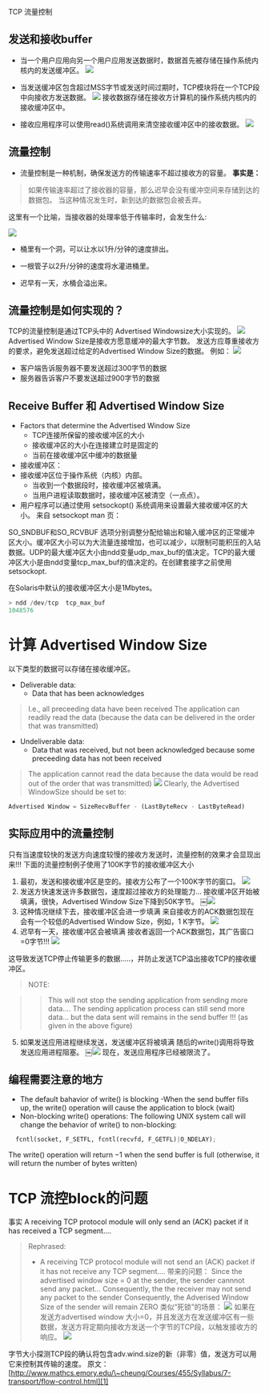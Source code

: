 TCP 流量控制
## 发送和接收buffer
- 当一个用户应用向另一个用户应用发送数据时，数据首先被存储在操作系统内核内的发送缓冲区。
![][image-1]
- 当发送缓冲区包含超过MSS字节或发送时间过期时，TCP模块将在一个TCP段中向接收方发送数据。
![][image-2]
接收数据存储在接收方计算机的操作系统内核内的接收缓冲区中。

- 接收应用程序可以使用read()系统调用来清空接收缓冲区中的接收数据。
![][image-3]
## 流量控制
- 流量控制是一种机制，确保发送方的传输速率不超过接收方的容量。
**事实是：**
> 如果传输速率超过了接收器的容量，那么迟早会没有缓冲空间来存储到达的数据包。
> 当这种情况发生时，新到达的数据包会被丢弃。

这里有一个比喻，当接收器的处理率低于传输率时，会发生什么:

![][image-4]
- 桶里有一个洞，可以让水以1升/分钟的速度排出。

- 一根管子以2升/分钟的速度将水灌进桶里。

- 迟早有一天，水桶会溢出来。
## 流量控制是如何实现的？
TCP的流量控制是通过TCP头中的 Advertised Windowsize大小实现的。
![][image-5]
Advertised Window Size是接收方愿意缓冲的最大字节数。
发送方应尊重接收方的要求，避免发送超过给定的Advertised Window Size的数据。
例如：
![][image-6]
- 客户端告诉服务器不要发送超过300字节的数据
- 服务器告诉客户不要发送超过900字节的数据
## Receive Buffer 和 Advertised Window Size
- Factors that determine the Advertised Window Size
	- TCP连接所保留的接收缓冲区的大小
	- 接收缓冲区的大小在连接建立时是固定的
	- 当前在接收缓冲区中缓冲的数据量
- 接收缓冲区：
- 接收缓冲区位于操作系统（内核）内部。
	- 当收到一个数据段时，接收缓冲区被填满。
	- 当用户进程读取数据时，接收缓冲区被清空（一点点）。
- 用户程序可以通过使用 setsockopt() 系统调用来设置最大接收缓冲区的大小。
来自 setsockopt man 页：


 SO_SNDBUF和SO_RCVBUF 选项分别调整分配给输出和输入缓冲区的正常缓冲区大小。缓冲区大小可以为大流量连接增加，也可以减少，以限制可能积压的入站数据。UDP的最大缓冲区大小由ndd变量udp_max_buf的值决定。TCP的最大缓冲区大小是由ndd变量tcp_max_buf的值决定的。在创建套接字之前使用 setsockopt.

在Solaris中默认的接收缓冲区大小是1Mbytes。

```python
> ndd /dev/tcp  tcp_max_buf
1048576
```
# 计算 Advertised Window Size
以下类型的数据可以存储在接收缓冲区。
- Deliverable data:
	- Data that has been acknowledges
> I.e., all preceeding data have been received
> The application can readily read the data (because the data can be delivered in the order that was transmitted)

- Undeliverable data:
	- Data that was received, but not been acknowledged because some preceeding data has not been received
> The application cannot read the data because the data would be read out of the order that was transmitted)
![][image-7]
Clearly, the Advertised WindowSize should be set to:
```python
Advertised Window = SizeRecvBuffer - (LastByteRecv - LastByteRead)
```

## 实际应用中的流量控制
只有当速度较快的发送方向速度较慢的接收方发送时，流量控制的效果才会显现出来!!!
下面的流量控制例子使用了100K字节的接收缓冲区大小
1. 最初，发送和接收缓冲区是空的。接收方公布了一个100K字节的窗口。
![][image-8]
2. 发送方快速发送许多数据包，速度超过接收方的处理能力...
接收缓冲区开始被填满，很快，Advertised Window Size下降到50K字节。
￼![][image-9]
3. 这种情况继续下去，接收缓冲区会进一步填满
来自接收方的ACK数据包现在会有一个较低的Advertised Window Size，例如，1 K字节。
![][image-10]
4. 迟早有一天，接收缓冲区会被填满
接收者返回一个ACK数据包，其广告窗口=0字节!!!
![][image-11]

这导致发送TCP停止传输更多的数据.....，并防止发送TCP溢出接收TCP的接收缓冲区。

> NOTE:

> > This will not stop the sending application from sending more data....
> > The sending application process can still send more data...
> > but the data sent will remains in the send buffer !!! (as given in the above figure)
5. 如果发送应用进程继续发送，发送缓冲区将被填满
随后的write()调用将导致发送应用进程阻塞。
￼![][image-12]
现在，发送应用程序已经被限流了。

## 编程需要注意的地方
- The default bahavior of write() is blocking
	-When the send buffer fills up, the write() operation will cause the application to block (wait)
- Non-blocking write() operations:
The following UNIX system call will change the behavior of write() to non-blocking:
```python
  fcntl(socket, F_SETFL, fcntl(recvfd, F_GETFL)|O_NDELAY);   
```
The write() operation will return −1 when the send buffer is full (otherwise, it will return the number of bytes written)
# TCP 流控block的问题
事实
A receiving TCP protocol module will only send an (ACK) packet if it has received a TCP segment....
> Rephrased:
> - A receiving TCP protocol module will not send an (ACK) packet if it has not receive any TCP segment....
带来的问题：
> Since the advertised window size = 0 at the sender, the sender cannnot send any packet...
> Consequently, the the receiver may not send any packet to the sender
> Consequently, the Adverised Window Size of the sender will remain ZERO
类似“死锁”的场景：
![][image-13]
如果在发送方advertised window 大小=0，并且发送方在发送缓冲区有一些数据，发送方将定期向接收方发送一个字节的TCP段，以触发接收方的响应。
![][image-14]

字节大小探测TCP段的确认将包含adv.wind.size的新（非零）值，发送方可以用它来控制其传输的速度。
原文：[http://www.mathcs.emory.edu/\~cheung/Courses/455/Syllabus/7-transport/flow-control.html][1]

[1]:	http://www.mathcs.emory.edu/~cheung/Courses/455/Syllabus/7-transport/flow-control.html

[image-1]:	https://tva1.sinaimg.cn/large/008i3skNly1grdkthxeikj310y0aodgm.jpg
[image-2]:	https://tva1.sinaimg.cn/large/008i3skNly1grdkua1ln8j311i0f0q3r.jpg
[image-3]:	https://tva1.sinaimg.cn/large/008i3skNly1grdkvlrkxyj311y0akdgl.jpg
[image-4]:	https://tva1.sinaimg.cn/large/008i3skNly1grdky4szjij30e40d6mxd.jpg
[image-5]:	https://tva1.sinaimg.cn/large/008i3skNly1grdl3t5yo9j310i0iadhn.jpg
[image-6]:	https://tva1.sinaimg.cn/large/008i3skNly1grdl66wfzoj311w0bg3zk.jpg
[image-7]:	https://tva1.sinaimg.cn/large/008i3skNly1grdllrym5sj31260pcjtq.jpg
[image-8]:	https://tva1.sinaimg.cn/large/008i3skNly1grdlobq9hxj310a0f4ab8.jpg
[image-9]:	https://tva1.sinaimg.cn/large/008i3skNly1grdlpep5xnj310m0f2ab9.jpg
[image-10]:	https://tva1.sinaimg.cn/large/008i3skNly1grdlreh8oqj30zk0eqgmr.jpg
[image-11]:	https://tva1.sinaimg.cn/large/008i3skNly1grdlryqf3oj310k0d275c.jpg
[image-12]:	https://tva1.sinaimg.cn/large/008i3skNly1grdluay391j30zw08igmj.jpg
[image-13]:	https://tva1.sinaimg.cn/large/008i3skNly1grdm3ucgiwj314e0i00ul.jpg
[image-14]:	https://tva1.sinaimg.cn/large/008i3skNly1grdm5b8wj6j311e0jg762.jpg